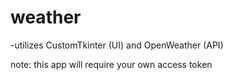 # weather
-utilizes CustomTkinter (UI) and OpenWeather (API)

note: this app will require your own access token
